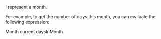 I represent a month.

For example, to get the number of days this month, you can evaluate the following expression:

Month current daysInMonth
